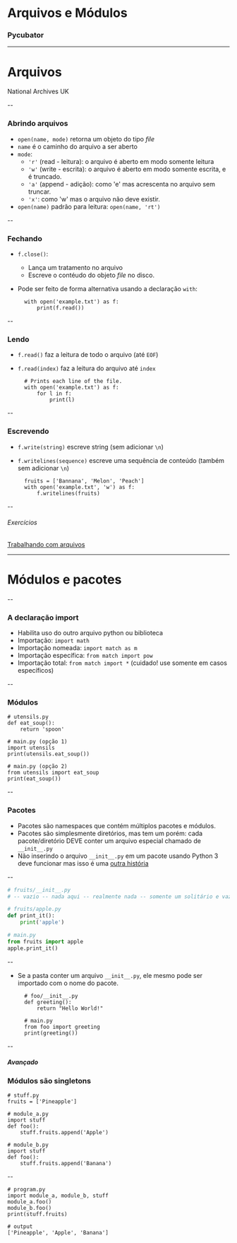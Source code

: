 # Arquivos e Módulos 
### Pycubator

---

# Arquivos
<!-- .slide: data-background="img/files.jpg" -->
National Archives UK

--
### Abrindo arquivos

- `open(name, mode)` retorna um objeto do tipo _file_
- `name` é o caminho do arquivo a ser aberto
- `mode`:
    - `'r'` (read - leitura): o arquivo é aberto em modo somente leitura
    - `'w'` (write - escrita): o arquivo é aberto em modo somente escrita, e é truncado.
    - `'a'` (append - adição): como 'e' mas acrescenta no arquivo sem truncar.
    - `'x'`: como 'w' mas o arquivo não deve existir.
- `open(name)` padrão para leitura: `open(name, 'rt')`

--
### Fechando
- `f.close()`:
	- Lança um tratamento no arquivo
    - Escreve o contéudo do objeto _file_ no disco.
- Pode ser feito de forma alternativa usando a declaração `with`:

        with open('example.txt') as f:
            print(f.read())

--
### Lendo
- `f.read()` faz a leitura de todo o arquivo (até `EOF`)
- `f.read(index)` faz a leitura do arquivo até `index`

        # Prints each line of the file.
        with open('example.txt') as f:
            for l in f:
                print(l)

--
### Escrevendo
- `f.write(string)` escreve string (sem adicionar `\n`)
- `f.writelines(sequence)` escreve uma sequência de conteúdo (também sem adicionar `\n`)

        fruits = ['Bannana', 'Melon', 'Peach']
        with open('example.txt', 'w') as f:
            f.writelines(fruits)

--
###### Exercícios

[Trabalhando com arquivos](http://lms.10x.org.il/item/35/)

---

# Módulos e pacotes

--
### A declaração import

- Habilita uso do outro arquivo python ou biblioteca
- Importação: `import math`
- Importação nomeada: `import match as m`
- Importação específica: `from match import pow`
- Importação total: `from match import *` (cuidado! use somente em casos específicos)

--

### Módulos

    # utensils.py
    def eat_soup():
        return 'spoon'

    # main.py (opção 1)
    import utensils
    print(utensils.eat_soup())

    # main.py (opção 2)
    from utensils import eat_soup
    print(eat_soup())

--
### Pacotes

- Pacotes são namespaces que contém múltiplos pacotes e módulos.
- Pacotes são simplesmente diretórios, mas tem um porém: cada pacote/diretório
  DEVE conter um arquivo especial chamado de `__init__.py`
- Não inserindo o arquivo `__init__.py` em um pacote usando Python 3 deve funcionar
  mas isso é uma [outra história](https://www.python.org/dev/peps/pep-0420/)

--
```python
# fruits/__init__.py
# -- vazio -- nada aqui -- realmente nada -- somente um solitário e vazio arquivo

# fruits/apple.py
def print_it():
    print('apple')

# main.py
from fruits import apple
apple.print_it()
```
--

- Se a pasta conter um arquivo `__init__.py`, ele mesmo pode ser importado com o nome do pacote.

        # foo/__init__.py
        def greeting():
            return "Hello World!"

        # main.py
        from foo import greeting
        print(greeting())

--
##### Avançado
### Módulos são singletons

    # stuff.py
    fruits = ['Pineapple']

    # module_a.py
    import stuff
    def foo():
        stuff.fruits.append('Apple')

    # module_b.py
    import stuff
    def foo():
        stuff.fruits.append('Banana')

--

    # program.py
    import module_a, module_b, stuff
    module_a.foo()
    module_b.foo()
    print(stuff.fruits)

    # output
    ['Pineapple', 'Apple', 'Banana']

